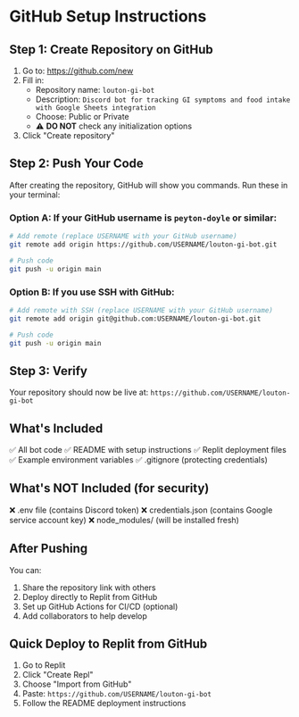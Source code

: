 # GitHub Setup Instructions

## Step 1: Create Repository on GitHub

1. Go to: https://github.com/new
2. Fill in:
   - Repository name: `louton-gi-bot`
   - Description: `Discord bot for tracking GI symptoms and food intake with Google Sheets integration`
   - Choose: Public or Private
   - ⚠️ **DO NOT** check any initialization options
3. Click "Create repository"

## Step 2: Push Your Code

After creating the repository, GitHub will show you commands. Run these in your terminal:

### Option A: If your GitHub username is `peyton-doyle` or similar:

```bash
# Add remote (replace USERNAME with your GitHub username)
git remote add origin https://github.com/USERNAME/louton-gi-bot.git

# Push code
git push -u origin main
```

### Option B: If you use SSH with GitHub:

```bash
# Add remote with SSH (replace USERNAME with your GitHub username)
git remote add origin git@github.com:USERNAME/louton-gi-bot.git

# Push code
git push -u origin main
```

## Step 3: Verify

Your repository should now be live at:
`https://github.com/USERNAME/louton-gi-bot`

## What's Included

✅ All bot code
✅ README with setup instructions
✅ Replit deployment files
✅ Example environment variables
✅ .gitignore (protecting credentials)

## What's NOT Included (for security)

❌ .env file (contains Discord token)
❌ credentials.json (contains Google service account key)
❌ node_modules/ (will be installed fresh)

## After Pushing

You can:
1. Share the repository link with others
2. Deploy directly to Replit from GitHub
3. Set up GitHub Actions for CI/CD (optional)
4. Add collaborators to help develop

## Quick Deploy to Replit from GitHub

1. Go to Replit
2. Click "Create Repl"
3. Choose "Import from GitHub"
4. Paste: `https://github.com/USERNAME/louton-gi-bot`
5. Follow the README deployment instructions